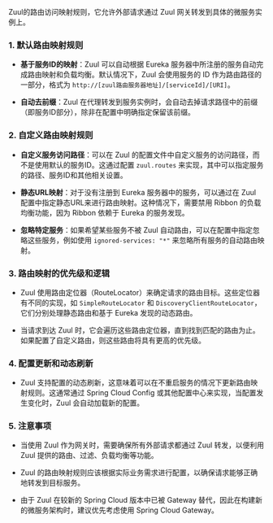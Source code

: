 Zuul的路由访问映射规则，它允许外部请求通过 Zuul 网关转发到具体的微服务实例上。
### 1. 默认路由映射规则

- **基于服务ID的映射**：Zuul 可以自动根据 Eureka 服务器中所注册的服务自动完成路由映射和负载均衡。默认情况下，Zuul 会使用服务的 ID 作为路由路径的一部分，格式为 `http://[zuul路由服务器地址]/[serviceId]/[URI]`。

- **自动去前缀**：Zuul 在代理转发到服务实例时，会自动去掉请求路径中的前缀（即服务ID部分），除非在配置中明确指定保留该前缀。
### 2. 自定义路由映射规则

- **自定义服务访问路径**：可以在 Zuul 的配置文件中自定义服务的访问路径，而不是使用默认的服务ID。这通过配置 `zuul.routes` 来实现，其中可以指定服务的路径、服务ID和其他相关设置。

- **静态URL映射**：对于没有注册到 Eureka 服务器中的服务，可以通过在 Zuul 配置中指定静态URL来进行路由映射。这种情况下，需要禁用 Ribbon 的负载均衡功能，因为 Ribbon 依赖于 Eureka 的服务发现。

- **忽略特定服务**：如果希望某些服务不被 Zuul 自动路由，可以在配置中指定忽略这些服务，例如使用 `ignored-services: "*"` 来忽略所有服务的自动路由映射。
### 3. 路由映射的优先级和逻辑

- Zuul 使用路由定位器（RouteLocator）来确定请求的路由目标。这些定位器有不同的实现，如 `SimpleRouteLocator` 和 `DiscoveryClientRouteLocator`，它们分别处理静态路由和基于 Eureka 发现的动态路由。

- 当请求到达 Zuul 时，它会遍历这些路由定位器，直到找到匹配的路由为止。如果配置了自定义路由，则这些路由将具有更高的优先级。
### 4. 配置更新和动态刷新

- Zuul 支持配置的动态刷新，这意味着可以在不重启服务的情况下更新路由映射规则。这通常通过 Spring Cloud Config 或其他配置中心来实现，当配置发生变化时，Zuul 会自动加载新的配置。
### 5. 注意事项

- 当使用 Zuul 作为网关时，需要确保所有外部请求都通过 Zuul 转发，以便利用 Zuul 提供的路由、过滤、负载均衡等功能。

- Zuul 的路由映射规则应该根据实际业务需求进行配置，以确保请求能够正确地转发到目标服务。
- 由于 Zuul 在较新的 Spring Cloud 版本中已被 Gateway 替代，因此在构建新的微服务架构时，建议优先考虑使用 Spring Cloud Gateway。

